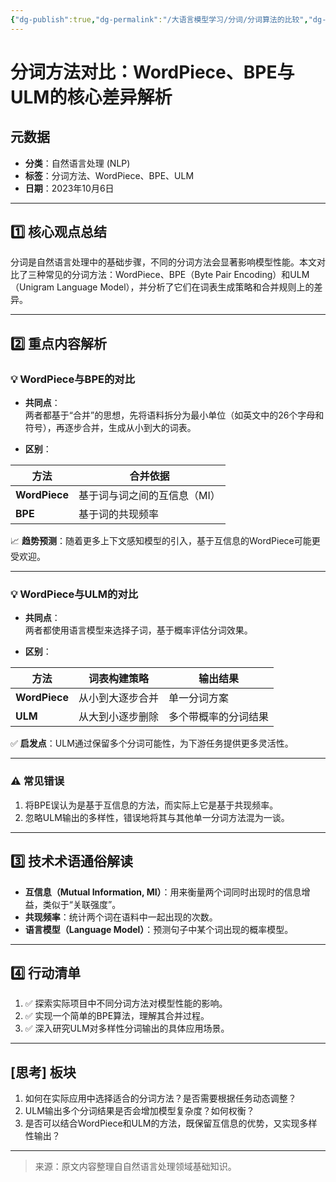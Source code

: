 ```yaml
---
{"dg-publish":true,"dg-permalink":"/大语言模型学习/分词/分词算法的比较","dg-home":false,"dg-description":"在此输入笔记的描述","dg-hide":false,"dg-hide-title":false,"dg-show-backlinks":true,"dg-show-local-graph":true,"dg-show-inline-title":true,"dg-pinned":false,"dg-passphrase":"在此输入访问密码","dg-enable-mathjax":false,"dg-enable-mermaid":false,"dg-enable-uml":false,"dg-note-icon":0,"dg-enable-dataview":false,"tags":["NLP"],"permalink":"/大语言模型学习/分词/分词算法的比较/","dgShowBacklinks":true,"dgShowLocalGraph":true,"dgShowInlineTitle":true,"dgPassFrontmatter":true,"noteIcon":0,"created":"2025-03-27T12:53:34.473+08:00","updated":"2025-03-27T15:06:30.665+08:00"}
---
```




# 分词方法对比：WordPiece、BPE与ULM的核心差异解析

## 元数据
- **分类**：自然语言处理 (NLP)
- **标签**：分词方法、WordPiece、BPE、ULM
- **日期**：2023年10月6日

---


## 1️⃣ 核心观点总结
分词是自然语言处理中的基础步骤，不同的分词方法会显著影响模型性能。本文对比了三种常见的分词方法：WordPiece、BPE（Byte Pair Encoding）和ULM（Unigram Language Model），并分析了它们在词表生成策略和合并规则上的差异。

---


## 2️⃣ 重点内容解析

### 💡 **WordPiece与BPE的对比**
- **共同点**：  
  两者都基于“合并”的思想，先将语料拆分为最小单位（如英文中的26个字母和符号），再逐步合并，生成从小到大的词表。
  
- **区别**：

| 方法            | 合并依据            |
| ------------- | --------------- |
| **WordPiece** | 基于词与词之间的互信息（MI） |
| **BPE**       | 基于词的共现频率        |


  📈 **趋势预测**：随着更多上下文感知模型的引入，基于互信息的WordPiece可能更受欢迎。

---


### 💡 **WordPiece与ULM的对比**
- **共同点**：  
  两者都使用语言模型来选择子词，基于概率评估分词效果。
  
- **区别**：
 

| 方法          | 词表构建策略     | 输出结果             |
| ------------- | ---------------- | -------------------- |
| **WordPiece** | 从小到大逐步合并 | 单一分词方案         |
| **ULM**       | 从大到小逐步删除 | 多个带概率的分词结果 |

  ✅ **启发点**：ULM通过保留多个分词可能性，为下游任务提供更多灵活性。

---


### ⚠️ **常见错误**
1. 将BPE误认为是基于互信息的方法，而实际上它是基于共现频率。
2. 忽略ULM输出的多样性，错误地将其与其他单一分词方法混为一谈。

---


## 3️⃣ 技术术语通俗解读
- **互信息（Mutual Information, MI）**：用来衡量两个词同时出现时的信息增益，类似于“关联强度”。
- **共现频率**：统计两个词在语料中一起出现的次数。
- **语言模型（Language Model）**：预测句子中某个词出现的概率模型。

---


## 4️⃣ 行动清单
1. ✅ 探索实际项目中不同分词方法对模型性能的影响。
2. ✅ 实现一个简单的BPE算法，理解其合并过程。
3. ✅ 深入研究ULM对多样性分词输出的具体应用场景。

---


## [思考] 板块
1. 如何在实际应用中选择适合的分词方法？是否需要根据任务动态调整？
2. ULM输出多个分词结果是否会增加模型复杂度？如何权衡？
3. 是否可以结合WordPiece和ULM的方法，既保留互信息的优势，又实现多样性输出？

---

> 来源：原文内容整理自自然语言处理领域基础知识。
